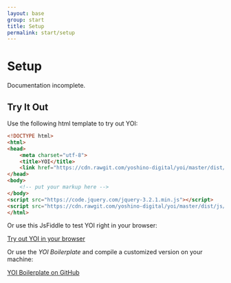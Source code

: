 ```yaml
---
layout: base
group: start
title: Setup
permalink: start/setup
---
```


# Setup

<p class="hint hint--negative">Documentation incomplete.</p>

## Try It Out

Use the following html template to try out YOI:

```html
<!DOCTYPE html>
<html>
<head>
    <meta charset="utf-8">
    <title>YOI</title>
    <link href="https://cdn.rawgit.com/yoshino-digital/yoi/master/dist/css/yoi.css" rel="stylesheet" />
</head>
<body>
    <!-- put your markup here -->
</body>
<script src="https://code.jquery.com/jquery-3.2.1.min.js"></script>
<script src="https://cdn.rawgit.com/yoshino-digital/yoi/master/dist/js/yoi.js"></script>
</html>
```

Or use this JsFiddle to test YOI right in your browser:

<div class="m-t-8">
    <a class="btn btn--large" href="https://jsfiddle.net/0e8h8rer/17/">Try out YOI in your browser</a>
</div>

Or use the *YOI Boilerplate* and compile a customized version on your machine:

<div class="m-t-8">
    <a class="btn btn--large" href="https://github.com/yoshino-digital/yoi-boilerplate">YOI Boilerplate on GitHub</a>
</div>